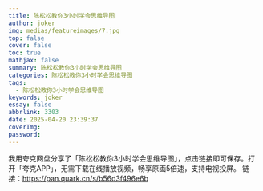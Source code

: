 ```yaml
---
title: 陈松松教你3小时学会思维导图
author: joker
img: medias/featureimages/7.jpg
top: false
cover: false
toc: true
mathjax: false
summary: 陈松松教你3小时学会思维导图
categories: 陈松松教你3小时学会思维导图
tags:
  - 陈松松教你3小时学会思维导图
keywords: joker
essay: false
abbrlink: 3303
date: 2025-04-20 23:39:37
coverImg:
password:
---
```


我用夸克网盘分享了「陈松松教你3小时学会思维导图」，点击链接即可保存。打开「夸克APP」，无需下载在线播放视频，畅享原画5倍速，支持电视投屏。
链接：https://pan.quark.cn/s/b56d3f496e6b
